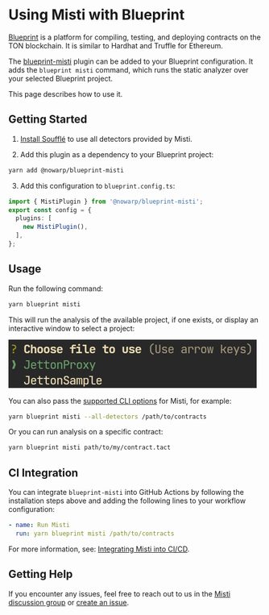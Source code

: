 # Using Misti with Blueprint

[Blueprint](https://github.com/ton-org/blueprint/) is a platform for compiling, testing, and deploying contracts on the TON blockchain. It is similar to Hardhat and Truffle for Ethereum.

The [blueprint-misti](https://github.com/nowarp/blueprint-misti) plugin can be added to your Blueprint configuration. It adds the `blueprint misti` command, which runs the static analyzer over your selected Blueprint project.

This page describes how to use it.

## Getting Started

1. [Install Soufflé](https://souffle-lang.github.io/install) to use all detectors provided by Misti.

2. Add this plugin as a dependency to your Blueprint project:
```bash
yarn add @nowarp/blueprint-misti
```

3. Add this configuration to `blueprint.config.ts`:
```ts
import { MistiPlugin } from '@nowarp/blueprint-misti';
export const config = {
  plugins: [
    new MistiPlugin(),
  ],
};
```

## Usage

Run the following command:
```bash
yarn blueprint misti
```

This will run the analysis of the available project, if one exists, or display an interactive window to select a project:

![img](/img/blueprint-select-project.png)

You can also pass the [supported CLI options](./cli.md) for Misti, for example:
```bash
yarn blueprint misti --all-detectors /path/to/contracts
```

Or you can run analysis on a specific contract:
```bash
yarn blueprint misti path/to/my/contract.tact
```

## CI Integration

You can integrate `blueprint-misti` into GitHub Actions by following the installation steps above and adding the following lines to your workflow configuration:
```yml
- name: Run Misti
  run: yarn blueprint misti /path/to/contracts
```

For more information, see: [Integrating Misti into CI/CD](./ci-cd.md).

## Getting Help

If you encounter any issues, feel free to reach out to us in the [Misti discussion group](https://t.me/tonsec_chat) or [create an issue](https://github.com/nowarp/blueprint-misti).
